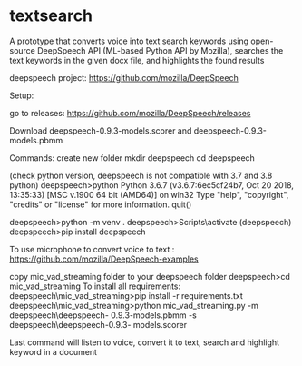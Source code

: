 # textsearch
A prototype that converts voice into text search keywords using open-source DeepSpeech API (ML-based Python API by Mozilla), searches the text keywords in the given docx file, and highlights the found results


deepspeech project:
https://github.com/mozilla/DeepSpeech

Setup:

go to releases: https://github.com/mozilla/DeepSpeech/releases

Download deepspeech-0.9.3-models.scorer and deepspeech-0.9.3-models.pbmm

Commands:
create new folder
mkdir deepspeech
cd deepspeech

(check python version, deepspeech is not compatible with 3.7 and 3.8 python)
deepspeech>python
Python 3.6.7 (v3.6.7:6ec5cf24b7, Oct 20 2018, 13:35:33) [MSC v.1900 64 bit 
(AMD64)] on win32
Type "help", "copyright", "credits" or "license" for more information.
quit()

deepspeech>python -m venv .
deepspeech>Scripts\activate (deepspeech) 
deepspeech>pip install deepspeech

To use microphone to convert voice to text :
https://github.com/mozilla/DeepSpeech-examples

copy mic_vad_streaming folder to your deepspeech folder
deepspeech>cd mic_vad_streaming
To install all requirements:
deepspeech\mic_vad_streaming>pip 
install -r requirements.txt
deepspeech\mic_vad_streaming>python 
mic_vad_streaming.py -m deepspeech\deepspeech-
0.9.3-models.pbmm -s deepspeech\deepspeech-0.9.3-
models.scorer

Last command will listen to voice, convert it to text, search and highlight keyword in a document

